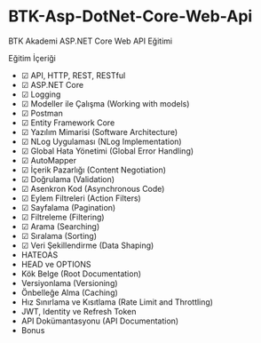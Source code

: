 # BTK-Asp-DotNet-Core-Web-Api
BTK Akademi ASP.NET Core Web API Eğitimi

 Eğitim İçeriği
 - &#9745; API, HTTP, REST, RESTful
 - &#9745; ASP.NET Core
 - &#9745; Logging
 - &#9745; Modeller ile Çalışma (Working with models)
 - &#9745; Postman
 - &#9745; Entity Framework Core
 - &#9745; Yazılım Mimarisi (Software Architecture)
 - &#9745; NLog Uygulaması (NLog Implementation)
 - &#9745; Global Hata Yönetimi (Global Error Handling)
 - &#9745; AutoMapper
 - &#9745; İçerik Pazarlığı (Content Negotiation)
 - &#9745; Doğrulama (Validation)
 - &#9745; Asenkron Kod (Asynchronous Code)
 - &#9745; Eylem Filtreleri (Action Filters)
 - &#9745; Sayfalama (Pagination)
 - &#9745; Filtreleme (Filtering)
 - &#9745; Arama (Searching)
 - &#9745; Sıralama (Sorting)
 - &#9745; Veri Şekillendirme (Data Shaping)
 - HATEOAS
 - HEAD ve OPTIONS
 - Kök Belge (Root Documentation)
 - Versiyonlama (Versioning)
 - Önbelleğe Alma (Caching)
 - Hız Sınırlama ve Kısıtlama (Rate Limit and Throttling)
 - JWT, Identity ve Refresh Token
 - API Dokümantasyonu (API Documentation)
 - Bonus
